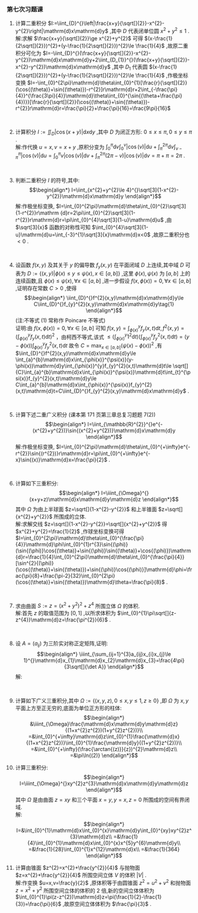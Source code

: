### 第七次习题课

1. 计算二重积分 $I:=\iint_{D}^{}\left|\frac{x+y}{\sqrt[]{2}}-x^{2}-y^{2}\right|\mathrm{d}x\mathrm{d}y$ ,其中 $D$ 代表闭单位圆 $x^{2}+y^{2}\le 1$ .
    \
    解:求解 $\frac{x+y}{\sqrt[]{2}}\ge x^{2}+y^{2}$ 可得 $(x-\frac{1}{2\sqrt[]{2}})^{2}+(y-\frac{1}{2\sqrt[]{2}})^{2}\le \frac{1}{4}$ ,故原二重积分可化为 $I=-\iint_{D}^{}(\frac{x+y}{\sqrt[]{2}}-x^{2}-y^{2})\mathrm{d}x\mathrm{d}y+2\iint_{D_{1}}^{}(\frac{x+y}{\sqrt[]{2}}-x^{2}-y^{2})\mathrm{d}x\mathrm{d}y$ ,其中 $D_{1}$ 代表圆 $(x-\frac{1}{2\sqrt[]{2}})^{2}+(y-\frac{1}{2\sqrt[]{2}})^{2}\le \frac{1}{4}$ ,作极坐标变换 $I=-\int_{0}^{2\pi}\mathrm{d}\theta\int_{0}^{1}[\frac{r}{\sqrt[]{2}}(\cos{(\theta)}+\sin{(\theta)})-r^{2}]r\mathrm{d}r+2\int_{-\frac{\pi}{4}}^{\frac{3\pi}{4}}\mathrm{d}\theta\int_{0}^{\sin{(\theta+\frac{\pi}{4})}}[\frac{r}{\sqrt[]{2}}(\cos{(\theta)}+\sin{(\theta)})-r^{2}]r\mathrm{d}r=\frac{\pi}{2}+\frac{\pi}{16}=\frac{9\pi}{16}$ 
<br>

2. 计算积分 $I:=\iint_{D}^{}\left|\cos{(x+y)}\right|\mathrm{d}x\mathrm{d}y$ ,其中 $D$ 为闭正方形: $0\le x\le \pi,0\le y\le \pi$ .
    \
    解:作代换 $u=x,v=x+y$ ,原积分变为 $\int_{0}^{\pi}\mathrm{d}v\int_{0}^{v}|\cos{(v)}|\mathrm{d}u+\int_{\pi}^{2\pi}\mathrm{d}v\int_{v-\pi}^{\pi}|\cos{(v)}|\mathrm{d}u=\int_{0}^{\pi}v\left|\cos{(v)}\right|\mathrm{d}v+\int_{\pi}^{2\pi}(2\pi-v)|\cos{(v)}|\mathrm{d}v=\pi+\pi=2\pi$ .
<br>

3. 判断二重积分 $I$ 的符号,其中:$$\begin{align*}
I=\iint_{x^{2}+y^{2}\le 4}^{}\sqrt[3]{1-x^{2}-y^{2}}\mathrm{d}x\mathrm{d}y
\end{align*}$$解:作极坐标变换, $I=\int_{0}^{2\pi}\mathrm{d}\theta\int_{0}^{2}\sqrt[3]{1-r^{2}}r\mathrm {d}r=2\pi\int_{0}^{2}\sqrt[3]{1-r^{2}}r\mathrm{d}r=\pi\int_{0}^{4}\sqrt[3]{1-u}\mathrm{d}u$ ,由 $\sqrt[3]{x}$ 函数的对称性可知 $\int_{0}^{4}\sqrt[3]{1-u}\mathrm{d}u=\int_{-3}^{1}\sqrt[3]{x}\mathrm{d}x<0$ ,故原二重积分也 $<0$ .
<br>

4. 设函数 $f(x,y)$ 及其关于 $y$ 的偏导数 $f_{y}(x,y)$ 在平面闭域 $D$ 上连续,其中域 $D$ 可表为 $D:=\{(x,y)|\phi(x)\le y\le \psi(x),x\in [a,b]\}$ ,这里 $\phi(x),\psi(x)$ 为 $[a,b]$ 上的连续函数,且 $\phi(x)\le \psi(x),\forall x\in [a,b]$ ,进一步假设 $f(x,\phi(x))=0,\forall x\in [a,b]$ ,证明存在常数 $C>0$ ,使得$$\begin{align*}
\iint_{D}^{}f^{2}(x,y)\mathrm{d}x\mathrm{d}y\le C\iint_{D}^{}f_{y}^{2}(x,y)\mathrm{d}x\mathrm{d}y\tag{1}
\end{align*}$$ (注:不等式 (1) 常称作 Poincare 不等式)
    \
    证明:由 $f(x,\phi(x))=0,\forall x\in [a,b]$ 可知 $f(x,y)=\int_{\phi(x)}^{y}f_{y}(x,t)\mathrm{d}t,f^{2}(x,y)=(\int_{\phi(x)}^{y}f_{y}(x,t)\mathrm{d}t)^{2}$ ，由柯西不等式,该式 $\le (\int_{\phi(x)}^{y}1^{2}\mathrm{d}t)(\int_{\phi(x)}^{y}f_{y}^{2}(x,t)\mathrm{d}t)=(y-\phi(x))\int_{\phi(x)}^{y}f_{y}^{2}(x,t)\mathrm{d}t$ 故令 $C=\max_{x\in [a,b]}(\psi(x)-\phi(x))^{2}$ ,有 $\iint_{D}^{}f^{2}(x,y)\mathrm{d}x\mathrm{d}y\le \int_{a}^{b}\mathrm{d}x\int_{\phi(x)}^{\psi(x)}(y-\phi(x))\mathrm{d}y\int_{\phi(x)}^{y}f_{y}^{2}(x,t)\mathrm{d}t\le \sqrt[]{C}\int_{a}^{b}\mathrm{d}x\int_{\phi(x)}^{\psi(x)}\mathrm{d}t\int_{t}^{\psi(x)}f_{y}^{2}(x,t)\mathrm{d}y\le C\int_{a}^{b}\mathrm{d}x\int_{\phi(x)}^{\psi(x)}f_{y}^{2}(x,t)\mathrm{d}t=C\iint_{D}^{}f_{y}^{2}(x,y)\mathrm{d}x\mathrm{d}y$ .
<br>

5. 计算下述二重广义积分 (课本第 171 页第三章总复习题题 7(2))$$\begin{align*}
I=\iint_{\mathbb{R}^{2}}^{}e^{-(x^{2}+y^{2})}\sin{(x^{2}+y^{2})}\mathrm{d}x\mathrm{d}y
\end{align*}$$解:作极坐标变换, $I=\int_{0}^{2\pi}\mathrm{d}\theta\int_{0}^{+\infty}e^{-r^{2}}\sin{(r^{2})}r\mathrm{d}r=\pi\int_{0}^{+\infty}e^{-x}\sin{(x)}\mathrm{d}x=\frac{\pi}{2}$ .
<br>

6. 计算如下三重积分:$$\begin{align*}
I=\iiint_{\Omega}^{}(x+y+z)\mathrm{d}x\mathrm{d}y\mathrm{d}z
\end{align*}$$其中 $\Omega$ 为由上半球面 $z=\sqrt[]{1-x^{2}-y^{2}}$ 和上半锥面 $z=\sqrt[]{x^{2}+y^{2}}$ 所围成的立体.
    \
    解:求解交线 $z=\sqrt[]{1-x^{2}-y^{2}}=\sqrt[]{x^{2}+y^{2}}$ 得 $x^{2}+y^{2}=\frac{1}{2}$ ,作球坐标变换可得 $I=\int_{0}^{2\pi}\mathrm{d}\theta\int_{0}^{\frac{\pi}{4}}\mathrm{d}\phi\int_{0}^{1}r^{3}\sin{(\phi)}(\sin{(\phi)}\cos{(\theta)}+\sin{(\phi)}\sin{(\theta)}+\cos{(\phi)})\mathrm{d}r=\frac{1}{4}\int_{0}^{2\pi}\mathrm{d}\theta\int_{0}^{\frac{\pi}{4}}[\sin^{2}{(\phi)}(\cos{(\theta)}+\sin{(\theta)})+\sin{(\phi)}\cos{(\phi)}]\mathrm{d}\phi=\frac{\pi}{8}+\frac{\pi-2}{32}\int_{0}^{2\pi}(\cos{(\theta)}+\sin{(\theta)})\mathrm{d}\theta=\frac{\pi}{8}$ .
<br>

7. 求由曲面 $S:=z=(x^{2}+y^{2})^{2}+z^{4}$ 所围立体 $\Omega$ 的体积.
    \
    解:首先 $z$ 的取值范围为 $[0,1]$ ,以所求体积为 $\int_{0}^{1}\pi\sqrt[]{z-z^{4}}\mathrm{d}z=\frac{\pi^{2}}{6}$ .
<br>

8. 设 $A=(a_{ij})$ 为三阶实对称正定矩阵,证明:$$\begin{align*}
\iiint_{\sum_{ij=1}^{3}a_{ij}x_{i}x_{j}\le 1}^{}\mathrm{d}x_{1}\mathrm{d}x_{2}\mathrm{d}x_{3}=\frac{4\pi}{3\sqrt[]{\det A}}
\end{align*}$$解:
<br>

9. 计算如下广义三重积分,其中 $\Omega:=\{(x,y,z),0\le x,y\le1,z\ge 0\}$ ,即 $\Omega$ 为 $x,y$ 平面上方至正无穷的,底面为单位正方形的柱体:$$\begin{align*}
&\iiint_{\Omega}\frac{\mathrm{d}x\mathrm{d}y\mathrm{d}z}{(1+x^{2}z^{2})(1+y^{2}z^{2})}\\
=&\int_{0}^{+\infty}\mathrm{d}z\int_{0}^{1}\frac{\mathrm{d}x}{(1+x^{2}z^{2})}\int_{0}^{1}\frac{\mathrm{d}y}{(1+y^{2}z^{2})}\\
=&\int_{0}^{+\infty}(\frac{\arctan{(z)}}{z})^{2}\mathrm{d}z\\
=&\pi\ln{(2)}
\end{align*}$$

10. 计算三重积分:$$\begin{align*}
I=\iiint_{\Omega}^{}xy^{2}z^{3}\mathrm{d}x\mathrm{d}y\mathrm{d}z
\end{align*}$$其中 $\Omega$ 是由曲面 $z=xy$ 和三个平面 $x=y,y=x,z=0$ 所围成的空间有界闭域.
    \
    解:$$\begin{align*}
    I=&\int_{0}^{1}\mathrm{d}x\int_{0}^{x}\mathrm{d}y\int_{0}^{xy}xy^{2}z^{3}\mathrm{d}z\\
    =&\frac{1}{4}\int_{0}^{1}\mathrm{d}x\int_{0}^{x}x^{5}y^{6}\mathrm{d}y\\
    =&\frac{1}{28}\int_{0}^{1}x^{12}\mathrm{d}x\\
    =&\frac{1}{364}
    \end{align*}$$

11. 计算由锥面 $z^{2}=x^{2}+\frac{y^{2}}{4}$ 与抛物面 $z=x^{2}+\frac{y^{2}}{4}$ 所围空间立体 $V$ 的体积 $\left|V\right|$ .
    \
    解:作变换 $u=x,v=\frac{y}{2}$ ,原体积等于由圆锥面 $z^{2}=u^{2}+v^{2}$ 和抛物面 $z=x^{2}+y^{2}$ 所围空间立体的体积的 2 倍,新的空间立体体积为 $\int_{0}^{1}\pi(z-z^{2})\mathrm{d}z=\pi(\frac{1}{2}-\frac{1}{3})=\frac{\pi}{6}$ ,故原空间立体体积为 $\frac{\pi}{3}$ .
